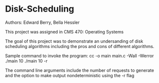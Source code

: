 # Disk-Scheduling

Authors: Edward Berry, Bella Hessler

This project was assigned in CMS 470: Operating Systems

The goal of this project was to demonstrate an undersanding of disk scheduling algorithms including the pros and cons of different algorithms. 

Sample command to invoke the program:
  cc -o main main.c -Wall -Werror
   ./main 10
   ./main 10 -r

   The command line arguments include the number of requests to generate and the option to make output nondeterministic using the -r flag

   
